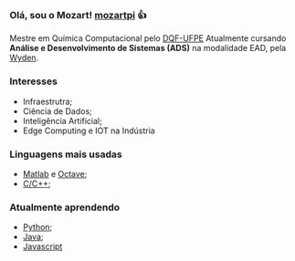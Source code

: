 ### Olá, sou o Mozart! [mozartpi](https://github.com/mozartpi) 👍

Mestre em Química Computacional pelo [DQF-UFPE](https://www.dqp.ufpe.br/)
Atualmente cursando **Análise e Desenvolvimento de Sistemas (ADS)** na modalidade EAD, pela [Wyden](https://www.wyden.com.br/).

### Interesses
- Infraestrutra;
- Ciência de Dados;
- Inteligência Artificial;
- Edge Computing e IOT na Indústria

### Linguagens mais usadas
- [Matlab](https://www.mathworks.com/) e [Octave](https://www.octave.org/);
- [C/C++](https://gcc.gnu.org);
### Atualmente aprendendo
- [Python](https://www.python.org/);
- [Java](https://www.java.com/);
- [Javascript](https://nodejs.org)
